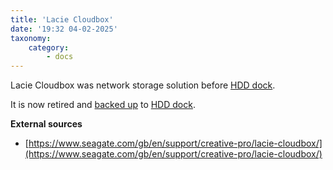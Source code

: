```yaml
---
title: 'Lacie Cloudbox'
date: '19:32 04-02-2025'
taxonomy:
    category:
        - docs
---
```


Lacie Cloudbox was network storage solution before [HDD dock](/hdd-dock).

It is now retired and [backed up](/backups) to [HDD dock](/hdd-dock).

**External sources**
* [https://www.seagate.com/gb/en/support/creative-pro/lacie-cloudbox/](https://www.seagate.com/gb/en/support/creative-pro/lacie-cloudbox/)